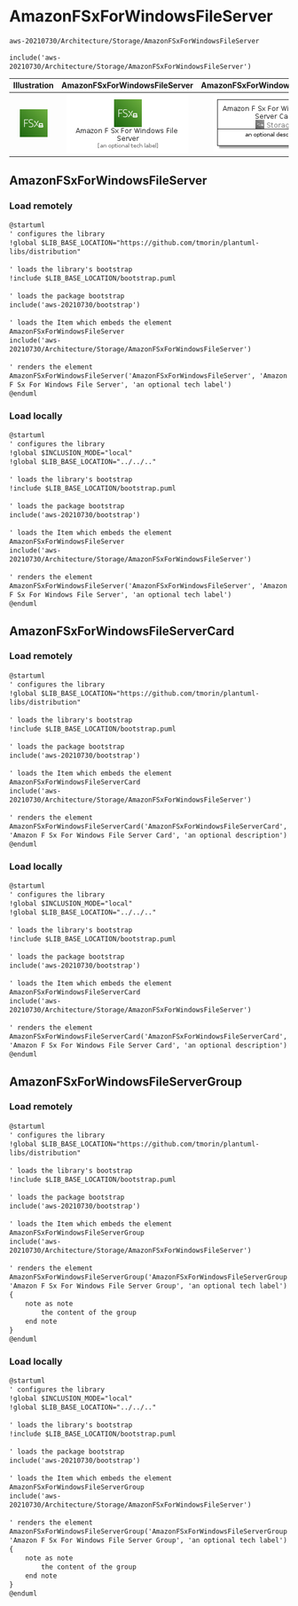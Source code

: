 # AmazonFSxForWindowsFileServer


```text
aws-20210730/Architecture/Storage/AmazonFSxForWindowsFileServer
```

```text
include('aws-20210730/Architecture/Storage/AmazonFSxForWindowsFileServer')
```



| Illustration | AmazonFSxForWindowsFileServer | AmazonFSxForWindowsFileServerCard | AmazonFSxForWindowsFileServerGroup |
| :---: | :---: | :---: | :---: |
| ![illustration for Illustration](../../../aws-20210730/Architecture/Storage/AmazonFSxForWindowsFileServer.png) | ![illustration for AmazonFSxForWindowsFileServer](../../../aws-20210730/Architecture/Storage/AmazonFSxForWindowsFileServer.Local.png) | ![illustration for AmazonFSxForWindowsFileServerCard](../../../aws-20210730/Architecture/Storage/AmazonFSxForWindowsFileServerCard.Local.png) | ![illustration for AmazonFSxForWindowsFileServerGroup](../../../aws-20210730/Architecture/Storage/AmazonFSxForWindowsFileServerGroup.Local.png) |




## AmazonFSxForWindowsFileServer

### Load remotely
```plantuml
@startuml
' configures the library
!global $LIB_BASE_LOCATION="https://github.com/tmorin/plantuml-libs/distribution"

' loads the library's bootstrap
!include $LIB_BASE_LOCATION/bootstrap.puml

' loads the package bootstrap
include('aws-20210730/bootstrap')

' loads the Item which embeds the element AmazonFSxForWindowsFileServer
include('aws-20210730/Architecture/Storage/AmazonFSxForWindowsFileServer')

' renders the element
AmazonFSxForWindowsFileServer('AmazonFSxForWindowsFileServer', 'Amazon F Sx For Windows File Server', 'an optional tech label')
@enduml
```

### Load locally
```plantuml
@startuml
' configures the library
!global $INCLUSION_MODE="local"
!global $LIB_BASE_LOCATION="../../.."

' loads the library's bootstrap
!include $LIB_BASE_LOCATION/bootstrap.puml

' loads the package bootstrap
include('aws-20210730/bootstrap')

' loads the Item which embeds the element AmazonFSxForWindowsFileServer
include('aws-20210730/Architecture/Storage/AmazonFSxForWindowsFileServer')

' renders the element
AmazonFSxForWindowsFileServer('AmazonFSxForWindowsFileServer', 'Amazon F Sx For Windows File Server', 'an optional tech label')
@enduml
```

## AmazonFSxForWindowsFileServerCard

### Load remotely
```plantuml
@startuml
' configures the library
!global $LIB_BASE_LOCATION="https://github.com/tmorin/plantuml-libs/distribution"

' loads the library's bootstrap
!include $LIB_BASE_LOCATION/bootstrap.puml

' loads the package bootstrap
include('aws-20210730/bootstrap')

' loads the Item which embeds the element AmazonFSxForWindowsFileServerCard
include('aws-20210730/Architecture/Storage/AmazonFSxForWindowsFileServer')

' renders the element
AmazonFSxForWindowsFileServerCard('AmazonFSxForWindowsFileServerCard', 'Amazon F Sx For Windows File Server Card', 'an optional description')
@enduml
```

### Load locally
```plantuml
@startuml
' configures the library
!global $INCLUSION_MODE="local"
!global $LIB_BASE_LOCATION="../../.."

' loads the library's bootstrap
!include $LIB_BASE_LOCATION/bootstrap.puml

' loads the package bootstrap
include('aws-20210730/bootstrap')

' loads the Item which embeds the element AmazonFSxForWindowsFileServerCard
include('aws-20210730/Architecture/Storage/AmazonFSxForWindowsFileServer')

' renders the element
AmazonFSxForWindowsFileServerCard('AmazonFSxForWindowsFileServerCard', 'Amazon F Sx For Windows File Server Card', 'an optional description')
@enduml
```

## AmazonFSxForWindowsFileServerGroup

### Load remotely
```plantuml
@startuml
' configures the library
!global $LIB_BASE_LOCATION="https://github.com/tmorin/plantuml-libs/distribution"

' loads the library's bootstrap
!include $LIB_BASE_LOCATION/bootstrap.puml

' loads the package bootstrap
include('aws-20210730/bootstrap')

' loads the Item which embeds the element AmazonFSxForWindowsFileServerGroup
include('aws-20210730/Architecture/Storage/AmazonFSxForWindowsFileServer')

' renders the element
AmazonFSxForWindowsFileServerGroup('AmazonFSxForWindowsFileServerGroup', 'Amazon F Sx For Windows File Server Group', 'an optional tech label') {
    note as note
        the content of the group
    end note
}
@enduml
```

### Load locally
```plantuml
@startuml
' configures the library
!global $INCLUSION_MODE="local"
!global $LIB_BASE_LOCATION="../../.."

' loads the library's bootstrap
!include $LIB_BASE_LOCATION/bootstrap.puml

' loads the package bootstrap
include('aws-20210730/bootstrap')

' loads the Item which embeds the element AmazonFSxForWindowsFileServerGroup
include('aws-20210730/Architecture/Storage/AmazonFSxForWindowsFileServer')

' renders the element
AmazonFSxForWindowsFileServerGroup('AmazonFSxForWindowsFileServerGroup', 'Amazon F Sx For Windows File Server Group', 'an optional tech label') {
    note as note
        the content of the group
    end note
}
@enduml
```

